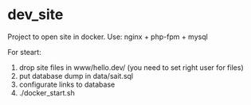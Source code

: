 # dev_site
Project to open site in docker.
Use: nginx + php-fpm + mysql

For steart:
1. drop site files in www/hello.dev/ (you need to set right user for files)
2. put database dump in data/sait.sql
3. configurate links to database
4. ./docker_start.sh
